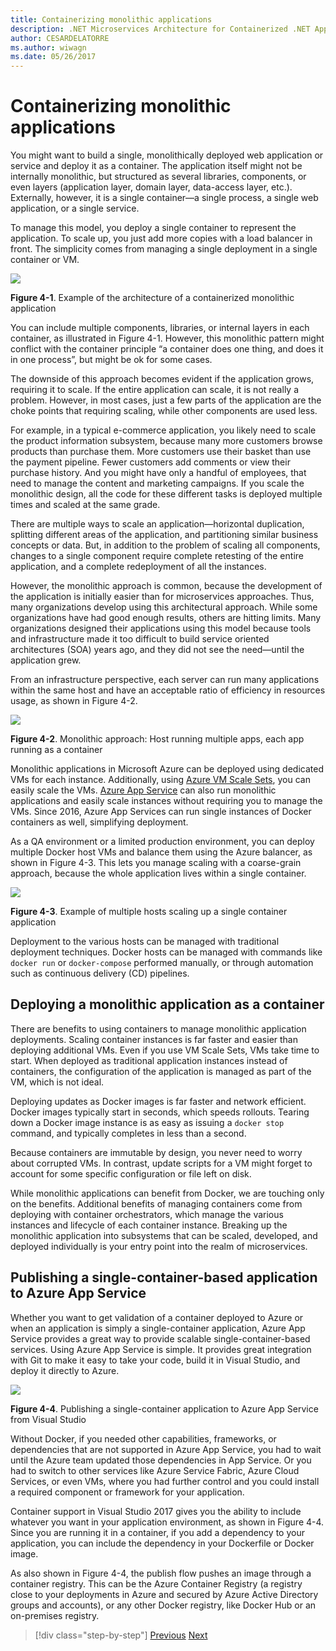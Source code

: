 ```yaml
---
title: Containerizing monolithic applications
description: .NET Microservices Architecture for Containerized .NET Applications | Containerizing monolithic applications
author: CESARDELATORRE
ms.author: wiwagn
ms.date: 05/26/2017
---
```

# Containerizing monolithic applications

You might want to build a single, monolithically deployed web application or service and deploy it as a container. The application itself might not be internally monolithic, but structured as several libraries, components, or even layers (application layer, domain layer, data-access layer, etc.). Externally, however, it is a single container—a single process, a single web application, or a single service.

To manage this model, you deploy a single container to represent the application. To scale up, you just add more copies with a load balancer in front. The simplicity comes from managing a single deployment in a single container or VM.

![](./media/image1.png)

**Figure 4-1**. Example of the architecture of a containerized monolithic application

You can include multiple components, libraries, or internal layers in each container, as illustrated in Figure 4-1. However, this monolithic pattern might conflict with the container principle “a container does one thing, and does it in one process”, but might be ok for some cases.

The downside of this approach becomes evident if the application grows, requiring it to scale. If the entire application can scale, it is not really a problem. However, in most cases, just a few parts of the application are the choke points that requiring scaling, while other components are used less.

For example, in a typical e-commerce application, you likely need to scale the product information subsystem, because many more customers browse products than purchase them. More customers use their basket than use the payment pipeline. Fewer customers add comments or view their purchase history. And you might have only a handful of employees, that need to manage the content and marketing campaigns. If you scale the monolithic design, all the code for these different tasks is deployed multiple times and scaled at the same grade.

There are multiple ways to scale an application—horizontal duplication, splitting different areas of the application, and partitioning similar business concepts or data. But, in addition to the problem of scaling all components, changes to a single component require complete retesting of the entire application, and a complete redeployment of all the instances.

However, the monolithic approach is common, because the development of the application is initially easier than for microservices approaches. Thus, many organizations develop using this architectural approach. While some organizations have had good enough results, others are hitting limits. Many organizations designed their applications using this model because tools and infrastructure made it too difficult to build service oriented architectures (SOA) years ago, and they did not see the need—until the application grew.

From an infrastructure perspective, each server can run many applications within the same host and have an acceptable ratio of efficiency in resources usage, as shown in Figure 4-2.

![](./media/image2.png)

**Figure 4-2**. Monolithic approach: Host running multiple apps, each app running as a container

Monolithic applications in Microsoft Azure can be deployed using dedicated VMs for each instance. Additionally, using [Azure VM Scale Sets](https://docs.microsoft.com/azure/virtual-machine-scale-sets/), you can easily scale the VMs. [Azure App Service](https://azure.microsoft.com/services/app-service/) can also run monolithic applications and easily scale instances without requiring you to manage the VMs. Since 2016, Azure App Services can run single instances of Docker containers as well, simplifying deployment.

As a QA environment or a limited production environment, you can deploy multiple Docker host VMs and balance them using the Azure balancer, as shown in Figure 4-3. This lets you manage scaling with a coarse-grain approach, because the whole application lives within a single container.

![](./media/image3.png)

**Figure 4-3**. Example of multiple hosts scaling up a single container application

Deployment to the various hosts can be managed with traditional deployment techniques. Docker hosts can be managed with commands like `docker run` or `docker-compose` performed manually, or through automation such as continuous delivery (CD) pipelines.

## Deploying a monolithic application as a container

There are benefits to using containers to manage monolithic application deployments. Scaling container instances is far faster and easier than deploying additional VMs. Even if you use VM Scale Sets, VMs take time to start. When deployed as traditional application instances instead of containers, the configuration of the application is managed as part of the VM, which is not ideal.

Deploying updates as Docker images is far faster and network efficient. Docker images typically start in seconds, which speeds rollouts. Tearing down a Docker image instance is as easy as issuing a `docker stop` command, and typically completes in less than a second.

Because containers are immutable by design, you never need to worry about corrupted VMs. In contrast, update scripts for a VM might forget to account for some specific configuration or file left on disk.

While monolithic applications can benefit from Docker, we are touching only on the benefits. Additional benefits of managing containers come from deploying with container orchestrators, which manage the various instances and lifecycle of each container instance. Breaking up the monolithic application into subsystems that can be scaled, developed, and deployed individually is your entry point into the realm of microservices.

## Publishing a single-container-based application to Azure App Service

Whether you want to get validation of a container deployed to Azure or when an application is simply a single-container application, Azure App Service provides a great way to provide scalable single-container-based services. Using Azure App Service is simple. It provides great integration with Git to make it easy to take your code, build it in Visual Studio, and deploy it directly to Azure.

![](./media/image4.png)

**Figure 4-4**. Publishing a single-container application to Azure App Service from Visual Studio

Without Docker, if you needed other capabilities, frameworks, or dependencies that are not supported in Azure App Service, you had to wait until the Azure team updated those dependencies in App Service. Or you had to switch to other services like Azure Service Fabric, Azure Cloud Services, or even VMs, where you had further control and you could install a required component or framework for your application.

Container support in Visual Studio 2017 gives you the ability to include whatever you want in your application environment, as shown in Figure 4-4. Since you are running it in a container, if you add a dependency to your application, you can include the dependency in your Dockerfile or Docker image.

As also shown in Figure 4-4, the publish flow pushes an image through a container registry. This can be the Azure Container Registry (a registry close to your deployments in Azure and secured by Azure Active Directory groups and accounts), or any other Docker registry, like Docker Hub or an on-premises registry.


> [!div class="step-by-step"]
> [Previous](index.md)
> [Next](docker-application-state-data.md)
